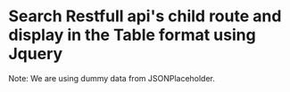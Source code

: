 # Search Restfull api's child route and display in the Table format using Jquery 
Note: We are using dummy data from JSONPlaceholder.
